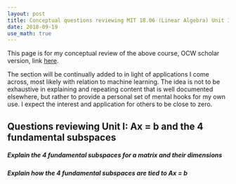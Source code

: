 ```yaml
---
layout: post
title: Conceptual questions reviewing MIT 18.06 (Linear Algebra) Unit I
date: 2018-09-19
use_math: true
---
```


This page is for my conceptual review of the above course, OCW scholar version, link [here](https://ocw.mit.edu/courses/mathematics/18-06sc-linear-algebra-fall-2011/). 

The section will be continually added to in light of applications I come across, most likely with relation to machine learning. The idea is not to be exhaustive in explaining and repeating content that is well documented elsewhere, but rather to provide a personal set of mental hooks for my own use. I expect the interest and application for others to be close to zero.

## Questions reviewing Unit I: Ax = b and the 4 fundamental subspaces

##### Explain the 4 fundamental subspaces for a matrix and their dimensions


##### Explain how the 4 fundamental subspaces are tied to Ax = b


